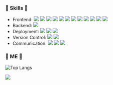 ### 💪 Skills 💪
<ul>
  <li>
    Frontend: 
    <img src="https://img.shields.io/badge/HTML5-E34F26?style=flat&logo=HTML5&logoColor=white"/>
    <img src="https://img.shields.io/badge/CSS3-1572B6?style=flat&logo=CSS3&logoColor=white"/>
    <img src="https://img.shields.io/badge/JavaScript-F7DF1E?style=flat&logo=JavaScript&logoColor=white"/>
    <img src="https://img.shields.io/badge/TypeScript-3178C6?style=flat&logo=TypeScript&logoColor=white"/>
    <img src="https://img.shields.io/badge/Scss-CC6699?style=flat&logo=Scss&logoColor=white"/>
    <img src="https://img.shields.io/badge/Tailwind CSS-06B6D4?style=flat&logo=Tailwind CSS&logoColor=white"/>
    <img src="https://img.shields.io/badge/React-61DAFB?style=flat&logo=React&logoColor=white"/>
    <img src="https://img.shields.io/badge/Next.js-000000?style=flat&logo=Next.js&logoColor=white"/>
    <img src="https://img.shields.io/badge/Vue.js-4FC08D?style=flat&logo=Vue.js&logoColor=white"/>
    <img src="https://img.shields.io/badge/jQuery-0769AD?style=flat&logo=jQuery&logoColor=white"/>
    <img src="https://img.shields.io/badge/Recoil-512BD4?style=flat&logo=Recoil&logoColor=white"/>
    <img src="https://img.shields.io/badge/Redux-764ABC?style=flat&logo=Redux&logoColor=white"/>
  </li>
  <li>
    Backend:
    <img src="https://img.shields.io/badge/Firebase-FFCA28?style=flat&logo=Firebase&logoColor=white"/>
  </li>
  <li>
    Deployment:
    <img src="https://img.shields.io/badge/Netlify-00C7B7?style=flat&logo=Netlify&logoColor=white"/>
    <img src="https://img.shields.io/badge/Vercel-000000?style=flat&logo=Vercel&logoColor=white"/>
    <img src="https://img.shields.io/badge/Amazon AWS-232F3E?style=flat&logo=Amazon AWS&logoColor=white"/>
  </li>
  <li>
    Version Control:
    <img src="https://img.shields.io/badge/Git-F05032?style=flat&logo=Git&logoColor=white"/>
    <img src="https://img.shields.io/badge/GitHub-181717?style=flat&logo=GitHub&logoColor=white"/>
  </li>
  <li>
    Communication:
    <img src="https://img.shields.io/badge/Slack-4A154B?style=flat&logo=Slack&logoColor=white"/>
    <img src="https://img.shields.io/badge/Figma-F24E1E?style=flat&logo=Figma&logoColor=white"/>
    <img src="https://img.shields.io/badge/Notion-000000?style=flat&logo=Notion&logoColor=white"/>
  </li>
</ul>

### 🍊 ME 🍊
<!-- ![Anurag's github stats](https://github-readme-stats.vercel.app/api?username=wooinwoo&show_icons=true) -->
![Top Langs](https://github-readme-stats.vercel.app/api/top-langs/?username=wooinwoo&layout=compact)

<!-- <a href="https:/####/">
  <img src="https://img.shields.io/badge/Tistory-000000?style=flat&logo=Tistory&logoColor=white"/>
</a> -->
<a href="mailto:wooin1001@gmail.com" >
<img src="https://img.shields.io/badge/Gmail-EA4335?style=flat&logo=Gmail&logoColor=white"/>
</a>

<!--
[![Solved.ac Profile](http://mazassumnida.wtf/api/v2/generate_badge?boj=bhk1324)](https://solved.ac/bhk1324/)

**wooinwoo/wooinwoo** is a ✨ _special_ ✨ repository because its `README.md` (this file) appears on your GitHub profile.

![Anurag's github stats](https://github-readme-stats.vercel.app/api?username=wooinwoo&show_icons=true&theme=tokyonight)
![Top Langs](https://github-readme-stats.vercel.app/api/top-langs/?username=wooinwoo&layout=compact&theme=tokyonight)
Here are some ideas to get you started:
- 🔭 I’m currently working on ...
- 🌱 I’m currently learning ...
- 👯 I’m looking to collaborate on ...
- 🤔 I’m looking for help with ...
- 💬 Ask me about ...
- 📫 How to reach me: ...
- 😄 Pronouns: ...
- ⚡ Fun fact: ...
-->
